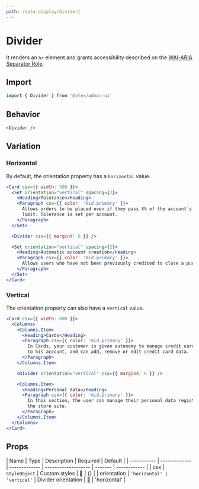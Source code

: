 ```yaml
---
path: /data-display/divider/
---
```


# Divider

It renders an `hr` element and grants accessibility described on the [WAI-ARIA Separator Role](https://www.w3.org/TR/wai-aria-1.1/#separator).

## Import

```jsx isStatic
import { Divider } from '@vtex/admin-ui'
```

## Behavior

```jsx
<Divider />
```

## Variation

### Horizontal

By default, the orientation property has a `horizontal` value.

```jsx
<Card csx={{ width: 500 }}>
  <Set orientation="vertical" spacing={2}>
    <Heading>Tolerance</Heading>
    <Paragraph csx={{ color: 'mid.primary' }}>
      Allows orders to be placed even if they pass X% of the account`s credit
      limit. Tolerance is set per account.
    </Paragraph>
  </Set>

  <Divider csx={{ marginY: 6 }} />

  <Set orientation="vertical" spacing={2}>
    <Heading>Automatic account creation</Heading>
    <Paragraph csx={{ color: 'mid.primary' }}>
      Allows users who have not been previously credited to close a purchase.
    </Paragraph>
  </Set>
</Card>
```

### Vertical

The orientation property can also have a `vertical` value.

```jsx
<Card csx={{ width: 600 }}>
  <Columns>
    <Columns.Item>
      <Heading>Cards</Heading>
      <Paragraph csx={{ color: 'mid.primary' }}>
        In Cards, your customer is given autonomy to manage credit cards related
        to his account, and can add, remove or edit credit card data.
      </Paragraph>
    </Columns.Item>

    <Divider orientation="vertical" csx={{ marginX: 6 }} />

    <Columns.Item>
      <Heading>Personal data</Heading>
      <Paragraph csx={{ color: 'mid.primary' }}>
        In this section, the user can manage their personal data registered on
        the store site.
      </Paragraph>
    </Columns.Item>
  </Columns>
</Card>
```

## Props

| Name        | Type          | Description   | Required            | Default |
| ----------- | ------------- | ------------- | ------------------- | ------- | ------------ |
| csx         | `StyleObject` | Custom styles | 🚫                  | {}      |
| orientation | `'horizontal' | 'vertical'`   | Divider orientation | 🚫      | 'horizontal' |
